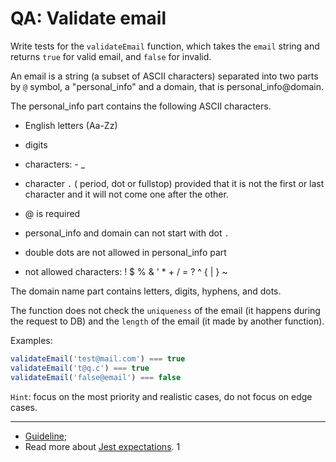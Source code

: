 # QA: Validate email

Write tests for the `validateEmail` function, which takes the `email` string and returns `true` for valid email, and `false` for invalid.  

An email is a string (a subset of ASCII characters) separated into two parts by `@` symbol, a "personal_info" and a domain, that is personal_info@domain.  

The personal_info part contains the following ASCII characters.  

- English letters (Aa-Zz)
- digits
- characters: - _
- character `.` ( period, dot or fullstop) provided that it is not the first or last character and it will not come one after the other.
- @ is required

- personal_info and domain can not start with dot `.`
- double dots are not allowed in personal_info part
- not allowed characters: ! $ % & ' * + / = ? ^ { | } ~

The domain name part contains letters, digits, hyphens, and dots.

The function does not check the `uniqueness` of the email (it happens during the request to DB) and the `length` of the email (it made by another function).  

Examples:

```js
validateEmail('test@mail.com') === true
validateEmail('t@q.c') === true
validateEmail('false@email') === false
```

`Hint`: focus on the most priority and realistic cases, do not focus on edge cases.  

---

- [Guideline](https://github.com/mate-academy/js_task-guideline/blob/master/README.md);
- Read more about [Jest expectations](https://jestjs.io/uk/docs/expect).
1

